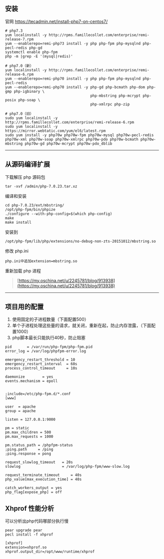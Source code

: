 



## 安装 

官网 <https://tecadmin.net/install-php7-on-centos7/>

```shell
# php7.3
yum localinstall -y http://rpms.famillecollet.com/enterprise/remi-release-7.rpm
yum --enablerepo=remi-php73 install -y php php-fpm php-mysqlnd php-pecl-redis php-gd
systemctl enable php-fpm
php -m |grep -E '(mysql|redis)'
```

```shell
# php7.0（新）
yum localinstall -y http://rpms.famillecollet.com/enterprise/remi-release-6.rpm
yum --enablerepo=remi-php70 install -y php php-fpm php-mysqlnd php-pecl-redis
yum --enablerepo=remi-php70 install -y php-gd php-bcmath php-dom php-gmp php-igbinary \
                                       php-mbstring php-mcrypt php-posix php-soap \
                                       php-xmlrpc php-zip
```

```shell
# php7.0（旧）
sudo yum localinstall -y http://rpms.famillecollet.com/enterprise/remi-release-6.rpm
sudo yum localinstall -y https://mirror.webtatic.com/yum/el6/latest.rpm
sudo yum install -y php70w php70w-fpm php70w-mysql php70w-pecl-redis php70w-xml php70w-soap php70w-xmlrpc php70w-pdo php70w-bcmath php70w-mbstring php70w-gd php70w-mcrypt php70w-pdo_dblib 
```





---





## 从源码编译扩展

下载解压 php 源码包

```shell
tar -xvf /admin/php-7.0.23.tar.xz
```

编译和安装

```shell
cd php-7.0.23/ext/mbstring/
/opt/php-fpm/bin/phpize
./configure --with-php-config=$(which php-config)
make
make install
```

安装到

```
/opt/php-fpm/lib/php/extensions/no-debug-non-zts-20151012/mbstring.so
```

修改 php.ini

```
php.ini中追加extension=mbstring.so
```

重新加载 php 进程

> [https://my.oschina.net/u/2245781/blog/913938](https://my.oschina.net/u/2245781/blog/913938)





---





## 项目用的配置

1. 使用固定的子进程数量（下面配置500）
2. 单个子进程处理这些量的请求，就关闭，重新在起，防止内存泄露，（下面配置1000）
3. php脚本最长只能执行40秒，防止阻塞

```
pid       = /var/run/php-fpm/php-fpm.pid
error_log = /var/log/phpfpm-error.log

emergency_restart_threshold = 10
emergency_restart_interval  = 60s
process_control_timeout     = 10s

daemonize        = yes
events.mechanism = epoll


;include=/etc/php-fpm.d/*.conf
[www]

user  = apache
group = apache

listen = 127.0.0.1:9000

pm = static
pm.max_children = 500
pm.max_requests = 1000

pm.status_path = /phpfpm-status
;ping.path     = /ping
;ping.response = pong

request_slowlog_timeout   = 20s
slowlog                   = /var/log/php-fpm/www-slow.log

request_terminate_timeout     = 40s
php_value[max_execution_time] = 40s

catch_workers_output = yes
php_flag[expose_php] = off
```





## Xhprof 性能分析

可以分析出php代码哪部分执行慢

```shell
pear upgrade pear
pecl install -f xhprof

[xhprof]
extension=xhprof.so
xhprof.output_dir=/opt/www/runtime/xhprof
```

